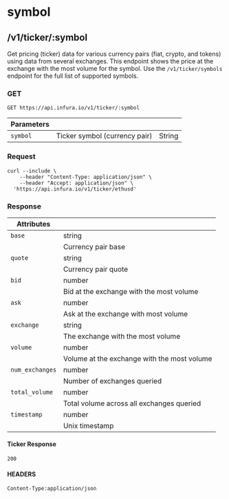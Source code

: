 # symbol

## /v1/ticker/:symbol

Get pricing (ticker) data for various currency pairs (fiat, crypto, and tokens) using data from several exchanges. This endpoint shows the price at the exchange with the most volume for the symbol. Use the `/v1/ticker/symbols` endpoint for the full list of supported symbols.

### GET

`GET https://api.infura.io/v1/ticker/:symbol`


| Parameters |                               |        |
|------------|-------------------------------|--------|
| `symbol`   | Ticker symbol (currency pair) | String |

### Request
```
curl --include \
    --header "Content-Type: application/json" \
    --header "Accept: application/json" \
  'https://api.infura.io/v1/ticker/ethusd'
```

### Response

| Attributes      |                                             |
|-----------------|---------------------------------------------|
| `base`          | string                                      |
|                 | Currency pair base                          |
| `quote`         | string                                      |
|                 | Currency pair quote                         |
| `bid`           | number                                      |
|                 | Bid at the exchange with the most volume    |
| `ask`           | number                                      |
|                 | Ask at the exchange with most volume        |
| `exchange`      | string                                      |
|                 | The exchange with the most volume           |
| `volume`        | number                                      |
|                 | Volume at the exchange with the most volume |
| `num_exchanges` | number                                      |
|                 | Number of exchanges queried                 |
| `total_volume`  | number                                      |
|                 | Total volume across all exchanges queried   |
| `timestamp`     | number                                      |
|                 | Unix timestamp                              |

#### Ticker Response

`200`

#### HEADERS

`Content-Type:application/json`
